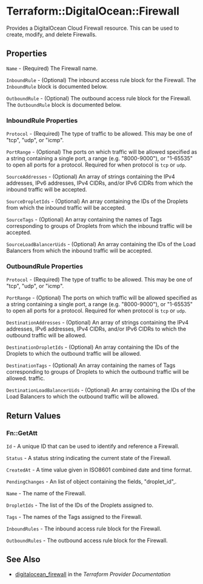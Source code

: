 # Terraform::DigitalOcean::Firewall

Provides a DigitalOcean Cloud Firewall resource. This can be used to create,
modify, and delete Firewalls.

## Properties

`Name` - (Required) The Firewall name.

`InboundRule` - (Optional) The inbound access rule block for the Firewall.
The `InboundRule` block is documented below.

`OutboundRule` - (Optional) The outbound access rule block for the Firewall.
The `OutboundRule` block is documented below.

### InboundRule Properties

`Protocol` - (Required) The type of traffic to be allowed.
This may be one of "tcp", "udp", or "icmp".

`PortRange` - (Optional) The ports on which traffic will be allowed
specified as a string containing a single port, a range (e.g. "8000-9000"),
or "1-65535" to open all ports for a protocol. Required for when protocol is
`tcp` or `udp`.

`SourceAddresses` - (Optional) An array of strings containing the IPv4
addresses, IPv6 addresses, IPv4 CIDRs, and/or IPv6 CIDRs from which the
inbound traffic will be accepted.

`SourceDropletIds` - (Optional) An array containing the IDs of
the Droplets from which the inbound traffic will be accepted.

`SourceTags` - (Optional) An array containing the names of Tags
corresponding to groups of Droplets from which the inbound traffic
will be accepted.

`SourceLoadBalancerUids` - (Optional) An array containing the IDs
of the Load Balancers from which the inbound traffic will be accepted.

### OutboundRule Properties

`Protocol` - (Required) The type of traffic to be allowed.
This may be one of "tcp", "udp", or "icmp".

`PortRange` - (Optional) The ports on which traffic will be allowed
specified as a string containing a single port, a range (e.g. "8000-9000"),
or "1-65535" to open all ports for a protocol. Required for when protocol is
`tcp` or `udp`.

`DestinationAddresses` - (Optional) An array of strings containing the IPv4
addresses, IPv6 addresses, IPv4 CIDRs, and/or IPv6 CIDRs to which the
outbound traffic will be allowed.

`DestinationDropletIds` - (Optional) An array containing the IDs of
the Droplets to which the outbound traffic will be allowed.

`DestinationTags` - (Optional) An array containing the names of Tags
corresponding to groups of Droplets to which the outbound traffic will
be allowed.
traffic.

`DestinationLoadBalancerUids` - (Optional) An array containing the IDs
of the Load Balancers to which the outbound traffic will be allowed.


## Return Values

### Fn::GetAtt

`Id` - A unique ID that can be used to identify and reference a Firewall.

`Status` - A status string indicating the current state of the Firewall.

`CreatedAt` - A time value given in ISO8601 combined date and time format.

`PendingChanges` - An list of object containing the fields, "droplet_id",.

`Name` - The name of the Firewall.

`DropletIds` - The list of the IDs of the Droplets assigned to.

`Tags` - The names of the Tags assigned to the Firewall.

`InboundRules` - The inbound access rule block for the Firewall.

`OutboundRules` - The outbound access rule block for the Firewall.

## See Also

* [digitalocean_firewall](https://www.terraform.io/docs/providers/digitalocean/r/firewall.html) in the _Terraform Provider Documentation_